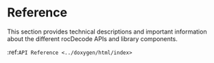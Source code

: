# Reference


This section provides technical descriptions and important information about the different rocDecode APIs and library components.

:ref:`API Reference <../doxygen/html/index>`  


